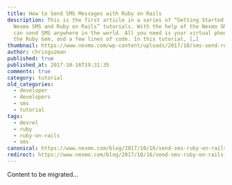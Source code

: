 ```yaml
---
title: How to Send SMS Messages with Ruby on Rails
description: This is the first article in a series of “Getting Started with
  Nexmo SMS and Ruby on Rails” tutorials. With the help of the Nexmo SMS API you
  can send SMS anywhere in the world. All you need is your virtual phone number,
  the Ruby Gem, and a few lines of code. In this tutorial, […]
thumbnail: https://www.nexmo.com/wp-content/uploads/2017/10/sms-send-ruby.png
author: chrisguzman
published: true
published_at: 2017-10-16T19:31:35
comments: true
category: tutorial
old_categories:
  - developer
  - developers
  - sms
  - tutorial
tags:
  - devrel
  - ruby
  - ruby-on-rails
  - sms
canonical: https://www.nexmo.com/blog/2017/10/16/send-sms-ruby-on-rails-dr
redirect: https://www.nexmo.com/blog/2017/10/16/send-sms-ruby-on-rails-dr
---
```

Content to be migrated...